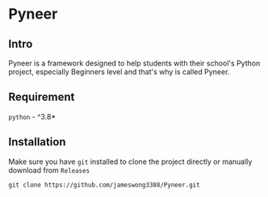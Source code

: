 # Pyneer

## Intro
Pyneer is a framework designed to help students with their school's Python project, especially Beginners level  and that's why is called Pyneer.

## Requirement
`python` - ^3.8*

## Installation
Make sure you have `git` installed to clone the project directly or manually download from `Releases`
```
git clone https://github.com/jameswong3388/Pyneer.git
```
